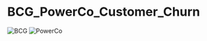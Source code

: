 # BCG_PowerCo_Customer_Churn
![BCG](https://upload.wikimedia.org/wikipedia/commons/thumb/e/e8/BCG_Corporate_Logo.svg/800px-BCG_Corporate_Logo.svg.png) ![PowerCo](https://batteryindustry.tech/wp-content/uploads/2024/07/B2024CW00065_web_1600.png)
